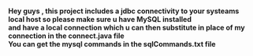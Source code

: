 <h4>
  Hey guys , this project includes a jdbc connectivity to your systeams local host so please make sure u have MySQL installed<br>
and have a local connection which u can then substitute in place of my connection in the connect.java file<br>
  You can get the mysql commands in the sqlCommands.txt file
</h4>

